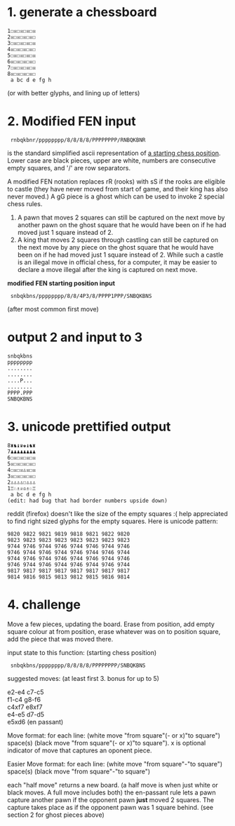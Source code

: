 # 1. generate a chessboard

    1☐☒☐☒☐☒☐☒
    2☒☐☒☐☒☐☒☐
    3☐☒☐☒☐☒☐☒
    4☒☐☒☐☒☐☒☐
    5☐☒☐☒☐☒☐☒
    6☒☐☒☐☒☐☒☐
    7☐☒☐☒☐☒☐☒
    8☒☐☒☐☒☐☒☐
     a bc d e fg h                

(or with better glyphs, and lining up of letters)

# 2. Modified FEN input

     rnbqkbnr/pppppppp/8/8/8/8/PPPPPPPP/RNBQKBNR

is the standard simplified ascii representation of [a starting chess position](https://en.wikipedia.org/wiki/Forsyth%E2%80%93Edwards_Notation).  Lower case are black pieces, upper are white, numbers are consecutive empty squares, and '/' are row separators.

A modified FEN notation replaces rR (rooks) with sS if the rooks are eligible to castle (they have never moved from start of game, and their king has also never moved.)  A gG piece is a ghost which can be used to invoke 2 special chess rules.  
 
1. A pawn that moves 2 squares can still be captured on the next move by another pawn on the ghost square that he would have been on if he had moved just 1 square instead of 2.  
2. A king that moves 2 squares through castling can still be captured on the next move by any piece on the ghost square that he would have been on if he had moved just 1 square instead of 2.  While such a castle is an illegal move in official chess, for a computer, it may be easier to declare a move illegal after the king is captured on next move.

**modified FEN starting position input**

     snbqkbns/pppppppp/8/8/4P3/8/PPPP1PPP/SNBQKBNS

(after most common first move)

# output 2 and input to 3

    snbqkbns
    pppppppp
    ........
    ........
    ....P...
    ........
    PPPP.PPP
    SNBQKBNS

# 3. unicode prettified output

    8♜♞♝♛♚♝♞♜
    7♟♟♟♟♟♟♟♟
    6☐☒☐☒☐☒☐☒
    5☒☐☒☐☒☐☒☐
    4☐☒☐☒♙☒☐☒
    3☒☐☒☐☒☐☒☐
    2♙♙♙♙☐♙♙♙
    1♖♘♗♕♔♗♘♖
     a bc d e fg h     
    (edit: had bug that had border numbers upside down)

reddit (firefox) doesn't like the size of the empty squares :(
help appreciated to find right sized glyphs for the empty squares.  Here is unicode pattern:

    9820 9822 9821 9819 9818 9821 9822 9820
    9823 9823 9823 9823 9823 9823 9823 9823
    9744 9746 9744 9746 9744 9746 9744 9746
    9746 9744 9746 9744 9746 9744 9746 9744
    9744 9746 9744 9746 9744 9746 9744 9746
    9746 9744 9746 9744 9746 9744 9746 9744
    9817 9817 9817 9817 9817 9817 9817 9817
    9814 9816 9815 9813 9812 9815 9816 9814

# 4. challenge

Move a few pieces, updating the board.  Erase from position, add empty square colour at from position, erase whatever was on to position square, add the piece that was moved there.

  input state to this function: (starting chess position)

     snbqkbns/pppppppp/8/8/8/8/PPPPPPPP/SNBQKBNS

suggested moves: (at least first 3.  bonus for up to 5)

e2-e4  c7-c5  
f1-c4   g8-f6  
c4xf7   e8xf7  
e4-e5  d7-d5  
e5xd6 (en passant)

Move format: for each line:  (white move "from square"(- or x)"to square") space(s) (black move "from square"(- or x)"to square").  x is optional indicator of move that captures an oponent piece.

Easier Move format: for each line:  (white move "from square"-"to square") space(s) (black move "from square"-"to square")

each "half move" returns a new board.  (a half move is when just white or black moves.  A full move includes both)
the en-passant rule lets a pawn capture another pawn if the opponent pawn **just** moved 2 squares.  The capture takes place as if the opponent pawn was 1 square behind.  (see section 2 for ghost pieces above)
